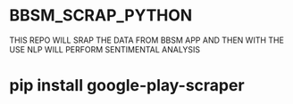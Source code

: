 # BBSM_SCRAP_PYTHON
THIS REPO WILL SRAP THE DATA FROM BBSM APP AND THEN WITH THE USE NLP WILL PERFORM  SENTIMENTAL ANALYSIS

# pip install google-play-scraper
